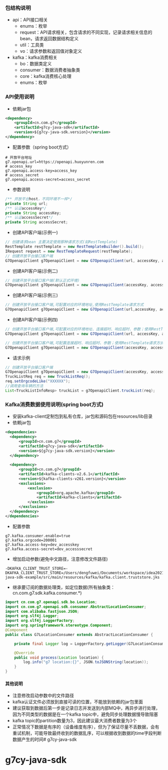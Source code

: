 ### 包结构说明

- api：API接口相关
   - enums：枚举
   - request：API请求相关，包含请求的不同实现，记录请求相关信息的bean，请求返回数据结构定义
   - util：工具类
   - vo：请求参数和返回值对象定义
- kafka：kafka消费相关
   - bo：数据类定义
   - consumer：数据消费者抽象类
   - core：kafka消费核心处理
   - enums：枚举

### API使用说明
- 依赖jar包
```xml
<dependency>
    <groupId>cn.com.g7</groupId>
    <artifactId>g7cy-java-sdk</artifactId>
    <version>${g7cy-java-sdk.version}</version>
</dependency>
```

- 配置参数（spring boot方式）
```properties
# 开放平台地址
g7.openapi.url=https://openapi.huoyunren.com
# access_key
g7.openapi.access-key=access_key
# access_secret
g7.openapi.access-secret=access_secret
```

- 参数说明
```java
/** 开放平台host，不同环境不一样*/
private String url;
/** 认证accessKey*/
private String accessKey;
/** 认证accessSecret*/
private String accessSecret;
```

- 创建API客户端(示例一)
```java
// 创建请求bean 主要决定使用那种请求方式(如RestTemplate)
RestTemplate restTemplate = new RestTemplateBuilder().build();
IRequest request = new RestTemplateRequest(restTemplate);
// 创建开放平台接口客户端
G7OpenapiClient g7OpenapiClient = new G7OpenapiClient(url, accessKey, accessSecret, request);
```
- 创建API客户端(示例二)
```java
// 创建开放平台接口客户端(默认正式环境)
G7OpenapiClient g7OpenapiClient = new G7OpenapiClient(accessKey, accessSecret);
```
- 创建API客户端(示例三)
```java
// 创建开放平台接口客户端,可配置对应的环境地址,使用RestTemplate请求方式
G7OpenapiClient g7OpenapiClient = new G7OpenapiClient(url,accessKey, accessSecret);
```
- 创建API客户端(示例四)
```java
// 创建开放平台接口客户端,可配置对应的环境地址、连接超时、响应超时、参数；使用RestTemplate请求方式
G7OpenapiClient g7OpenapiClient = new G7OpenapiClient(url, accessKey, accessSecret, connectTimeout, readTimeout);

// 创建开放平台接口客户端,可配置连接超时、响应超时、参数；使用RestTemplate请求方式
G7OpenapiClient g7OpenapiClient = new G7OpenapiClient(accessKey, accessSecret, connectTimeout, readTimeout);
```

- 请求示例
```java
// 创建开放平台接口客户端
G7OpenapiClient g7OpenapiClient = new G7OpenapiClient(accessKey, accessSecret);
TruckListReq req = new TruckListReq();
req.setOrgcodeLike("XXXXXX");
//调用查询车辆的方法
List<TruckListInfoResp> truckList = g7OpenapiClient.truckList(req);
```

### Kafka消费数据使用说明(spring boot方式)
- 安装kafka-client定制包到私有仓库，jar包和源码包在resources/lib目录
- 依赖jar包

```xml
<dependencies>
  <dependency>
      <groupId>cn.com.g7</groupId>
      <artifactId>g7cy-java-sdk</artifactId>
      <version>${g7cy-java-sdk.version}</version>
  </dependency>
  
  <dependency>
      <groupId>cn.com.g7</groupId>
      <artifactId>kafka-clients-v2.6.1</artifactId>
      <version>${kafka-clients-v261.version}</version>
      <exclusions>
          <exclusion>
              <groupId>org.apache.kafka</groupId>
              <artifactId>kafka-clients</artifactId>
          </exclusion>
      </exclusions>
  </dependency>
</dependencies>
```

- 配置参数
```properties
g7.kafka.consumer.enable=true
g7.kafka.orgcode=200001
g7.kafka.access-key=dev_accesskey
g7.kafka.access-secret=dev_accesssecret
```

- 增加启动参数(避免中文路径，注意修改文件路径)
```shell
-DKAFKA_CLIENT_TRUST_STORE=-DKAFKA_CLIENT_TRUST_STORE=/Users/dengfuwei/Documents/workspace/idea2021/g7cy-java-sdk-example/src/main/resources/kafka/kafka.client.truststore.jks
```

- 继承要订阅的数据处理类，如定位数据(所有抽象类：cn.com.g7.sdk.kafka.consumer.*)
```java
import cn.com.g7.openapi.sdk.bo.Location;
import cn.com.g7.openapi.sdk.consumer.AbstractLocationConsumer;
import com.alibaba.fastjson.JSON;
import org.slf4j.Logger;
import org.slf4j.LoggerFactory;
import org.springframework.stereotype.Component;
@Component
public class G7LocationConsumer extends AbstractLocationConsumer {

    private final Logger log = LoggerFactory.getLogger(G7LocationConsumer.class);

    @Override
    public void process(Location location) {
        log.info("g7 location:{}", JSON.toJSONString(location));
    }
}
```

#### 其他说明
- 注意修改启动参数中的文件路径
- kafka认证文件必须放到直接可读的位置，不能放到依赖的jar包里面
- 建议获取到数据后第一步是记录日志并发送到内部MQ中，再异步进行处理，因为不同类型的数据是在一个kafka topic中，避免同步处理数据慢导致阻塞
- kafka topic的partition数量为3，因此建议最大消费者数量为3个
- 正常情况下数据是有序的（设备维度有序），但为了保证尽量不丢数据，会有重试机制，可能导致最终收到的数据乱序，可以根据收到数据的time字段判断数据产生的时间# g7cy-java-sdk
# g7cy-java-sdk
